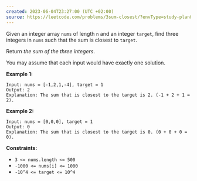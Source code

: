 ```yaml
---
created: 2023-06-04T23:27:00 (UTC +02:00)
source: https://leetcode.com/problems/3sum-closest/?envType=study-plan&envId=level-2&plan=leetcode-75
---
```

Given an integer array `nums` of length `n` and an integer `target`, find three integers in `nums` such that the sum is closest to `target`.

Return _the sum of the three integers_.

You may assume that each input would have exactly one solution.

**Example 1:**

```
Input: nums = [-1,2,1,-4], target = 1
Output: 2
Explanation: The sum that is closest to the target is 2. (-1 + 2 + 1 = 2).

```

**Example 2:**

```
Input: nums = [0,0,0], target = 1
Output: 0
Explanation: The sum that is closest to the target is 0. (0 + 0 + 0 = 0).

```

**Constraints:**

-   `3 <= nums.length <= 500`
-   `-1000 <= nums[i] <= 1000`
-   `-10^4 <= target <= 10^4`
